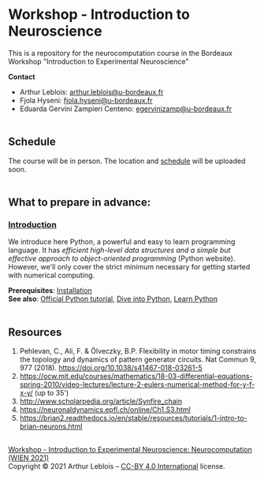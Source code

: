 # Workshop - Introduction to Neuroscience
This is a repository for the neurocomputation course in the Bordeaux Workshop "Introduction to Experimental Neuroscience"

**Contact**
- Arthur Leblois:  arthur.leblois@u-bordeaux.fr
- Fjola Hyseni: fjola.hyseni@u-bordeaux.fr
- Eduarda Gervini Zampieri Centeno: egervinizamp@u-bordeaux.fr
<br/><br/>

## Schedule

The course will be in person. The location and [schedule](figures/Schedule.png) will be uploaded soon.
<br/><br/>

## What to prepare in advance:
### [Introduction](lessons/programming/02-introduction.md)

We introduce here Python, a powerful and easy to learn programming language. It
has *efficient high-level data structures and a simple but effective approach
to object-oriented programming* (Python website). However, we'll only
cover the strict minimum necessary for getting started with numerical computing.

**Prerequisites**: [Installation](#installation)  
**See also**: [Official Python tutorial](https://docs.python.org/tutorial), [Dive into Python](https://diveintopython3.problemsolving.io/),
[Learn Python](https://www.learnpython.org/)
<br/><br/>

## Resources
1. Pehlevan, C., Ali, F. & Ölveczky, B.P. Flexibility in motor timing constrains the topology and dynamics of pattern generator circuits. Nat Commun 9, 977 (2018). https://doi.org/10.1038/s41467-018-03261-5
2. https://ocw.mit.edu/courses/mathematics/18-03-differential-equations-spring-2010/video-lectures/lecture-2-eulers-numerical-method-for-y-f-x-y/ (up to 35')
3. http://www.scholarpedia.org/article/Synfire_chain
4. https://neuronaldynamics.epfl.ch/online/Ch1.S3.html
5. https://brian2.readthedocs.io/en/stable/resources/tutorials/1-intro-to-brian-neurons.html


## 
[Workshop - Introduction to Experimental Neuroscience: Neurocomputation (WIEN 2021)](https://github.com/bordeaux-neurocampus/WIEN2021)  
Copyright © 2021 Arthur Leblois – [CC-BY 4.0 International](https://creativecommons.org/licenses/by/4.0/legalcode) license.
